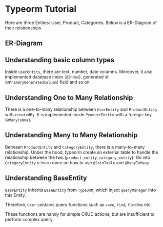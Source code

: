 # Typeorm Tutorial

Here are three Entites: User, Product, Categories. Below is a ER-Diagram of their relationships.

## ER-Diagram


## Understanding basic column types

Inside `UserEntity`, there are text, number, date columns. Moreover, it also implemented database index (`@Index`), generated id (`@PrimaryGeneratedColumn`) field and so on.

## Understanding One to Many Relationship

There is a one-to-many relationship between `UserEntity` and `ProductEntity` with `createdBy`. It is implemented inside `ProductEntity` with a foreign-key (`@ManyToOne`). 


## Understanding Many to Many Relationship

Between `ProductEntity` and `CategoryEntity`, there is a many-to-many relationship. Under the hood, typeorm create an external table to handle the relationship between the two (`product_entity_category_entity`). Go into `CategoryEntity` o learn more on how to use `@JoinTable` and `@ManyToMany`.



## Understanding BaseEntity

`UserEntity` inherits `BaseEntity` from `TypeORM`, which inject `queryManager` into this Entity.

Therefore, `User` contains query functions such as `save`, `find`, `findOne` etc.

These functions are handy for simple CRUD actions, but are insufficient to perform complex query.
